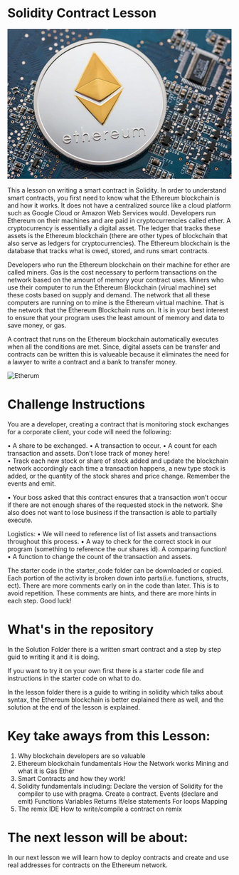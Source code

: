 # Solidity Contract Lesson

![Etherum](https://github.com/DevonMartens/SolidityContractLesson/blob/main/Photo/etherum.jpg?raw=true)

This a lesson on writing a smart contract in Solidity. In order to understand smart contracts, you first need to know what the Ethereum blockchain is and how it works. It does not have a centralized source like a cloud platform such as Google Cloud or Amazon Web Services would. Developers run Ethereum on their machines and are paid in cryptocurrencies called ether. A cryptocurrency is essentially a digital asset. The ledger that tracks these assets is the Ethereum blockchain (there are other types of blockchain that also serve as ledgers for cryptocurrencies). The Ethereum blockchain is the database that tracks what is owed, stored, and runs smart contracts.

Developers who run the Ethereum blockchain on their machine for ether are called miners. Gas is the cost necessary to perform transactions on the network based on the amount of memory your contract uses. Miners who use their computer to run the Ethereum Blockchain (virual machine) set these costs based on supply and demand. The network that all these computers are running on to mine is the Ethereum virtual machine. That is the network that the Ethereum Blockchain runs on. It is in your best interest to ensure that your program uses the least amount of memory and data to save money, or gas.

A contract that runs on the Ethereum blockchain automatically executes when all the conditions are met. Since, digital assets can be transfer and contracts can be written this is valueable because it eliminates the need for a lawyer to write a contract and a bank to transfer money. 

![Etherum](https://101blockchains.com/wp-content/uploads/2018/07/The_Future_Of_Smart_Contracts.jpg)

# Challenge Instructions

You are a developer, creating a contract that is monitoring stock exchanges for a corporate client, your code will need the following:
 
•	A share to be exchanged.
•	A transaction to occur.
•	A count for each transaction and assets. Don’t lose track of money here!  
•	Track each new stock or share of stock added and update the blockchain network accordingly each time a transaction happens, a new type stock is added, or the quantity of the stock shares and price change. Remember the events and emit.  	

•	Your boss asked that this contract ensures that a transaction won’t occur if there are not enough shares of the requested stock in the network. She also does not want to lose business if the transaction is able to partially execute.

 Logistics:
•	We will need to reference list of list assets and transactions throughout this process.
•	A way to check for the correct stock in our program (something to reference the our shares id). A comparing function!
•	A function to change the count of the transaction and assets.
 
The starter code in the starter_code folder can be downloaded or copied. Each portion of the activity is broken down into parts(i.e. functions, structs, ect). There are more comments early on in the code than later. This is to avoid repetition. These comments are hints, and there are more hints in each step. Good luck! 


# What's in the repository 
In the Solution Folder there is a written smart contract and a step by step guid to writing it and it is doing. 

If you want to try it on your own first there is a starter code file and instructions in the starter code on what to do. 

In the lesson folder there is a guide to writing in solidity which talks about syntax, the Ethereum blockchain is better explained there as well, and the solution at the end of the lesson is explained.

# Key take aways from this Lesson:

1.	Why blockchain developers are so valuable
2.	Ethereum blockchain fundamentals
   	How the Network works
 	Mining and what it is
	Gas
    Ether
3.	Smart Contracts and how they work!
4.	Solidity fundamentals including:
  	Declare the version of Solidity for the compiler to use with pragma.
   	Create a contract.
   	Events (declare and emit)
   	Functions
   	Variables
   	Returns
   	If/else statements
   	For loops
   	Mapping
5.	The remix IDE
   	How to write/compile a contract on remix

# The next lesson will be about:
In our next lesson we will learn how to deploy contracts and create and use real addresses for contracts on the Ethereum network.



